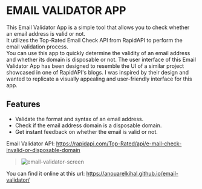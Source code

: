 # EMAIL VALIDATOR APP

This Email Validator App is a simple tool that allows you to check whether an email address is valid or not.<br>
It utilizes the Top-Rated Email Check API from RapidAPI to perform the email validation process.<br>
You can use this app to quickly determine the validity of an email address and whether its domain is disposable or not.
The user interface of this Email Validator App has been designed to resemble the UI of a similar project showcased in one of RapidAPI's blogs. 
I was inspired by their design and wanted to replicate a visually appealing and user-friendly interface for this app.

## Features

- Validate the format and syntax of an email address.
- Check if the email address domain is a disposable domain.
- Get instant feedback on whether the email is valid or not.

Email Validator API: https://rapidapi.com/Top-Rated/api/e-mail-check-invalid-or-disposable-domain
> ![email-validator-screen](https://github.com/AnouarElKihal/email-validator/assets/68613907/9b40f3f4-ee5d-48e6-ac7d-0a7ee15e6b69)

You can find it online at this url: https://anouarelkihal.github.io/email-validator/
